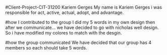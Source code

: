 #Client-Project-CIT-31200 Kariem Gerges
My name is Kariem Gerges i was responsible for act, active, actual, adopt, and advantage.

#how I contributed to the group
I did my 5 words in my own design then after we communicate... we have decided to go with nicholas well design. So i have modified my colores to match with the desgin.

#how the group communicated
We have decided that our group has 4 members so each should take 5 words.
